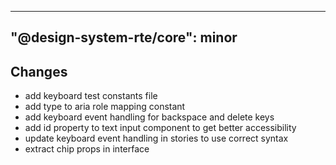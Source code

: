 ---
  "@design-system-rte/core": minor
  ---
  
  ## Changes

- add keyboard test constants file
- add type to aria role mapping constant
- add keyboard event handling for backspace and delete keys
- add id property to text input component to get better accessibility
- update keyboard event handling in stories to use correct syntax
- extract chip props in interface
